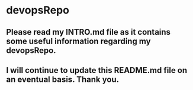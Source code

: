 # devopsRepo

## Please read my INTRO.md file as it contains some useful information regarding my devopsRepo.
## I will continue to update this README.md file on an eventual basis. Thank you.  
